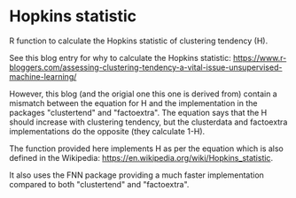 # Hopkins statistic
R function to calculate the Hopkins statistic of clustering tendency (H).

See this blog entry for why to calculate the Hopkins statistic: https://www.r-bloggers.com/assessing-clustering-tendency-a-vital-issue-unsupervised-machine-learning/

However, this blog (and the origial one this one is derived from) contain a mismatch between the equation for H and the implementation in the packages "clustertend" and "factoextra". The equation says that the H should increase with clustering tendency, but the clusterdata and factoextra implementations do the opposite (they calculate 1-H). 

The function provided here implements H as per the equation which is also defined in the Wikipedia: https://en.wikipedia.org/wiki/Hopkins_statistic.

It also uses the FNN package providing a much faster implementation compared to both "clustertend" and "factoextra".
